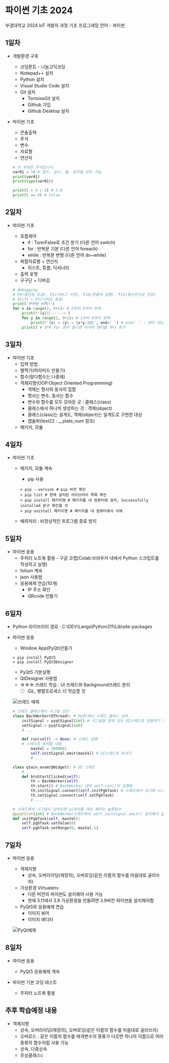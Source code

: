 # 파이썬 기초 2024
부경대학교 2024 IoT 개발자 과정 기초 프로그래밍 언어 - 파이썬

## 1일차
- 개발환경 구축
    - 코딩폰트 - 나눔고딕코딩
    - Notepad++ 설치
    - Python 설치
    - Visual Studio Code 설치
    - Git 설치
        - TortoiseGit 설치
        - Github 가입
        - Github Desktop 설치

- 파이썬 기초
    - 콘솔출력
    - 주석
    - 변수
    - 자료형
    - 연산자

    ```python
    # 이 부분은 주석입니다.
    var01 = 10 # 정수, 실수, 불, 문자열 모두 가능
    print(var01)
    print(type(var01))

    print(5 + 4 / 2) # 7.0
    print(5 == 4) # False
    ```

## 2일차
- 파이썬 기초
    - 흐름제어
        - if : Ture/False로 조건 분기 (다른 언어 switch)
        - for : 반복문 기본 (다른 언어 foreach)
        - while : 반복문 변형 (다른 언어 do~while)
    - 복합자료형 + 연산자
        - 리스트, 튜플, 딕셔너리
    - 출력 포맷
    - 구구단 + 디버깅

    ```python
    # debugging
    # F9(중단점 토글), F5(디버그 시작), F10(한줄씩 실행), F11(함수안으로 진입)
    # Shift + F5(디버깅 종료)
    print('구구단 시작!')
    for x in range(2, 9+1): # 2부터 9까지 반복
        print(f'{x}단------>')
        for y in range(1, 9+1): # 1부터 9까지 반복
            print(f'{x} x {y} = {x*y:2d}', end=' ') # end=' ' : 엔터 대신 공백으로 변경
        print() # 안쪽 for 문이 끝나면 마지막 엔터를 하나 추가
    ```

## 3일차
- 파이썬 기초
    - 입력 방법
    - 별찍기(피라미드 만들기)
    - 함수(람다함수는 나중에)
    - 객체지향(OOP:Object Oriented Programming)
        - 객체는 명사와 동사의 집합
        - 명사는 변수, 동사는 함수
        - 변수와 함수를 모두 모아둔 곳 : 클래스(class)
        - 클래스에서 하나씩 생성하는 것 : 객체(object)
        - 클래스(class)는 설계도, 객체(object)는 설계도로 구현한 대상
        - 캡슐화(test22 : __plate_num 참조)
    - 패키지, 모듈

## 4일차
- 파이썬 기초
    - 패키지, 모듈 계속
        - pip 사용

        ```shell
        > pip --version # pip 버전 확인
        > pip list # 현재 설치된 라이브러리 목록 확인
        > pip install 패키지명 # 패키지를 내 컴퓨터에 설치, Successfully installed 문구 확인할 것
        > pip unistall 패키지명 # 패키지를 내 컴퓨터에서 삭제
        ```
    - 예외처리 : 비정상적인 프로그램 종료 방지


## 5일차
- 파이썬 응용
    - 주피터 노트북 활용 - 구글 코랩(Colab:브라우저 내에서 Python 스크립트를 작성하고 실행)
    - folium 계속
    - json 사용법
    - 응용예제 연습(10개)
        - IP 주소 확인
        - QRcode 만들기

## 6일차
- Python 라이브러리 경로 : C:\DEV\Langs\Python311\Lib\site-packages
- 파이썬 응용
    - Window App(PyQt)만들기

    ```shell
    > pip install PyQt5
    > pip install PyQt5Designer
    ```

    - PyQt5 기본실행
    - QtDesigner 사용법
    - ☆☆☆ 쓰레드 학습 : UI 쓰레드와 Background쓰레드 분리
        - [ ] GiL, 병렬프로세스 더 학습할 것

    ![쓰레드 예제](https://raw.githubusercontent.com/YooWangGwon/basic-python-2024/main/images/python_003.gif)

    ```python
    # 쓰레드 클래스에서 시그널 선언
    class BackWorker(QThread): # PyQt에서 스레드 클래스 상속
        initSignal = pyqtSignal(int) # 시그널을 밑에 있는 UI스레드로 전달하기 위한 변수객체
        setSignal = pyqtSignal(int)
        # ...

        def run(self) -> None: # 스레드 실행
        # 스레드로 동작할 내용
            maxVal = 1000001
            self.initSignal.emit(maxVal) # UI스레드로 보내기
            # ...

    class qtwin_exam(QWidget): # UI 스레드
        # ...
        def btnStartClicked(self):
            th = BackWorker(self)
            th.start() # BackWorker 내의 self.run()이 실행됨
            th.initSignal.connect(self.initPgbTask) # 스레드에서 초기화 시그널이 오면 initPgbTask실행
            th.setSignal.connect(self.setPgbTask)
            # ...

    # 스레드에서 시그널이 넘어오면 ui처리를 대신 해주는 슬롯함수
    @pyqtSlot(int) # BackWorker스레드에서 self.initSignal.emit() 동작해서 실행
    def initPgbTask(self, maxVal):
        self.pgbTask.setValue(0)
        self.pgbTask.setRange(0, maxVal-1)
    ```

## 7일차
- 파이썬 응용
    - 객체지향
        - 상속, 오버라이딩(재정의), 오버로딩(같은 이름의 함수를 마음대로 골라쓰자)
    - 가상환경 Virtualenv
        - 다른 버전의 파이썬도 설치해야 사용 가능
        - 현재 3.11에서 3.9 가상환경을 만들려면 3.9버전 파이썬을 설치해야함
    - PyQt5와 응용예제 연습
        - 이미지 뷰어
        - 이미지 에디터

    ![PyQt예제](https://raw.githubusercontent.com/YooWangGwon/basic-python-2024/main/images/python_004.png)

## 8일차
- 파이썬 응용
    - PyQt5 응용예제 계속

- 파이썬 기본 코딩 테스트
    - 주피터 노트북 활용

## 추후 학습예정 내용
- 객체지향
    - 상속, 오버라이딩(재정의), 오버로딩(같은 이름의 함수를 마음대로 골라쓰자)
    - 오버로드 : 같은 이름의 함수를 매개변수의 종류가 다르면 하나의 이름으로 여러종류의 함수처럼 사용  가능
    - 상속, 다중상속
    - 추상클래스c